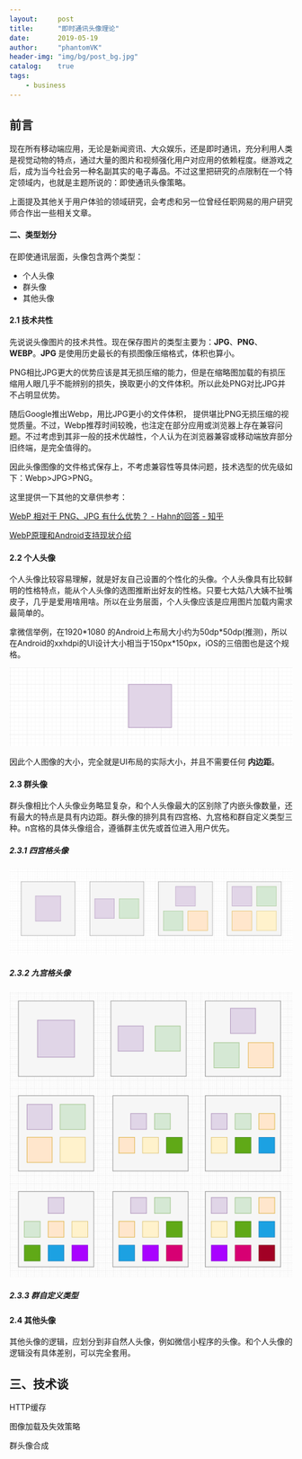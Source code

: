 ```yaml
---
layout:     post
title:      "即时通讯头像理论"
date:       2019-05-19
author:     "phantomVK"
header-img: "img/bg/post_bg.jpg"
catalog:    true
tags:
    - business
---
```


## 前言

现在所有移动端应用，无论是新闻资讯、大众娱乐，还是即时通讯，充分利用人类是视觉动物的特点，通过大量的图片和视频强化用户对应用的依赖程度。继游戏之后，成为当今社会另一种名副其实的电子毒品。不过这里把研究的点限制在一个特定领域内，也就是主题所说的：即使通讯头像策略。

上面提及其他关于用户体验的领域研究，会考虑和另一位曾经任职网易的用户研究师合作出一些相关文章。

#### 二、类型划分

在即使通讯层面，头像包含两个类型：

- 个人头像
- 群头像
- 其他头像

#### 2.1 技术共性

先说说头像图片的技术共性。现在保存图片的类型主要为：__JPG__、__PNG__、__WEBP__。__JPG__ 是使用历史最长的有损图像压缩格式，体积也算小。

PNG相比JPG更大的优势应该是其无损压缩的能力，但是在缩略图加载的有损压缩用人眼几乎不能辨别的损失，换取更小的文件体积。所以此处PNG对比JPG并不占明显优势。

随后Google推出Webp，用比JPG更小的文件体积， 提供堪比PNG无损压缩的视觉质量。不过，Webp推荐时间较晚，也注定在部分应用或浏览器上存在兼容问题。不过考虑到其非一般的技术优越性，个人认为在浏览器兼容或移动端放弃部分旧终端，是完全值得的。

因此头像图像的文件格式保存上，不考虑兼容性等具体问题，技术选型的优先级如下：Webp>JPG>PNG。

这里提供一下其他的文章供参考：

[WebP 相对于 PNG、JPG 有什么优势？ - Hahn的回答 - 知乎](https://www.zhihu.com/question/27201061/answer/35637827)

[WebP原理和Android支持现状介绍](https://cloud.tencent.com/developer/article/1071597)

#### 2.2 个人头像

个人头像比较容易理解，就是好友自己设置的个性化的头像。个人头像具有比较鲜明的性格特点，能从个人头像的选图推断出好友的性格。只要七大姑八大姨不扯嘴皮子，几乎是爱用啥用啥。所以在业务层面，个人头像应该是应用图片加载内需求最简单的。

拿微信举例，在1920*1080 的Android上布局大小约为50dp\*50dp(推测)，所以在Android的xxhdpi的UI设计大小相当于150px\*150px，iOS的三倍图也是这个规格。

![avatar_1_grid](/img/business/avatar_images_compressing/avatar_1_grid.png)



因此个人图像的大小，完全就是UI布局的实际大小，并且不需要任何 __内边距__。

#### 2.3 群头像

群头像相比个人头像业务略显复杂，和个人头像最大的区别除了内嵌头像数量，还有最大的特点是具有内边距。群头像的排列具有四宫格、九宫格和群自定义类型三种。n宫格的具体头像组合，遵循群主优先或首位进入用户优先。

##### 2.3.1 四宫格头像

![avatars_4_grids](/img/business/avatar_images_compressing/avatars_4_grids.png)

##### 2.3.2 九宫格头像

![avatars_9_grids](/img/business/avatar_images_compressing/avatars_9_grids.png)

##### 2.3.3 群自定义类型

####  2.4 其他头像

其他头像的逻辑，应划分到非自然人头像，例如微信小程序的头像。和个人头像的逻辑没有具体差别，可以完全套用。

## 三、技术谈

HTTP缓存

图像加载及失效策略

群头像合成
